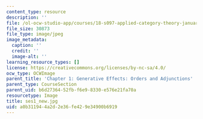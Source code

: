 ```yaml
---
content_type: resource
description: ''
file: /ol-ocw-studio-app/courses/18-s097-applied-category-theory-january-iap-2019/a0b311944a2d2e36fe429e34900b6919_ses1_new.jpg
file_size: 30873
file_type: image/jpeg
image_metadata:
  caption: ''
  credit: ''
  image-alt: ''
learning_resource_types: []
license: https://creativecommons.org/licenses/by-nc-sa/4.0/
ocw_type: OCWImage
parent_title: 'Chapter 1: Generative Effects: Orders and Adjunctions'
parent_type: CourseSection
parent_uid: b6d27364-52fb-f6e9-8330-e576e21fa70a
resourcetype: Image
title: ses1_new.jpg
uid: a0b31194-4a2d-2e36-fe42-9e34900b6919
---
```

